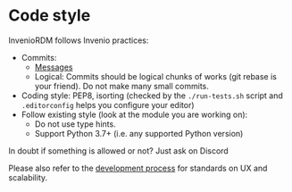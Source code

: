 # Code style

InvenioRDM follows Invenio practices:

- Commits:
    - [Messages](https://invenio.readthedocs.io/en/latest/community/contributing/contribution-guide.html#commit-messages)
    - Logical: Commits should be logical chunks of works (git rebase is your friend). Do not make many small commits.
- Coding style: PEP8, isorting (checked by the ``./run-tests.sh`` script and ``.editorconfig`` helps you configure your editor)
- Follow existing style (look at the module you are working on):
    - Do not use type hints.
    - Support Python 3.7+ (i.e. any supported Python version)

In doubt if something is allowed or not? Just ask on Discord

Please also refer to the [development process](../process.md) for standards on
UX and scalability.
